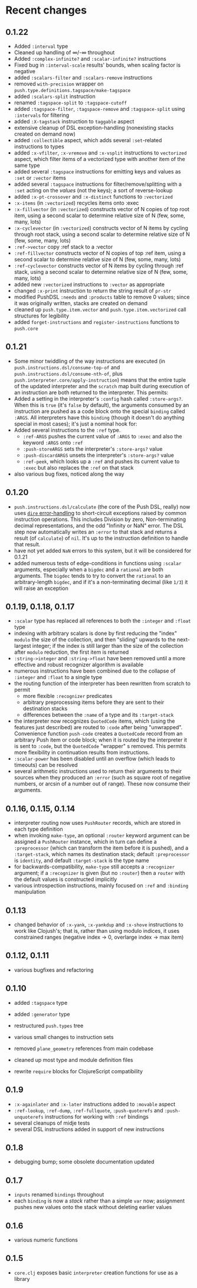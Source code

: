 # Recent changes

## 0.1.22

- Added `:interval` type
- Cleaned up handling of ∞/-∞ throughout
- Added `:complex-infinite?` and `:scalar-infinite?` instructions
- Fixed bug in `:interval-scale` results' bounds, when scaling factor is negative
- added `:scalars-filter` and `:scalars-remove` instructions
- removed `with-precision` wrapper on `push.type.definitions.tagspace/make-tagspace`
- added `:scalars-split` instruction
- renamed `:tagspace-split` to `:tagspace-cutoff`
- added `:tagspace-filter`, `:tagspace-remove` and `:tagspace-split` using `:intervals` for filtering
- added `:X-tagstack` instruction to `taggable` aspect
- extensive cleanup of DSL exception-handling (nonexisting stacks created on demand now)
- added `:collectible` aspect, which adds several `:set`-related instructions to types
- added `:x-vfilter`, `:x-vremove` and `:x-vsplit` instructions to `vectorized` aspect, which filter items of a vectorized type with another item of the same type
- added several `:tagspace` instructions for emitting keys and values as `:set` or `:vector` items
- added several `:tagspace` instructions for filter/remove/splitting with a `:set` acting on the _values_ (not the keys); a sort of reverse-lookup
- added `:x-pt-crossover` and `:x-distinct` functions to `:vectorized`
- `:x-items` (in `:vectorized`) recycles items onto :exec
- `:x-fillvector` (in `:vectorized`) constructs vector of N copies of top root item, using a second scalar to determine relative size of N (few, some, many, lots)
- `:x-cyclevector` (in `:vectorized`) constructs vector of N items by cycling through root stack, using a second scalar to determine relative size of N (few, some, many, lots)
- `:ref->vector` copy :ref stack to a :vector
- `:ref-fillvector` constructs vector of N copies of top :ref item, using a second scalar to determine relative size of N (few, some, many, lots)
- `:ref-cyclevector` constructs vector of N items by cycling through :ref stack, using a second scalar to determine relative size of N (few, some, many, lots)
- added new `:vectorized` instructions to `:vector` as appropriate
- changed `:x-print` instruction to return the string result of `pr-str`
- modified PushDSL `:needs` and `:products` table to remove 0 values; since it was originally written, stacks are created on demand
- cleaned up `push.type.item.vector` and `push.type.item.vectorized` call structures for legibility
- added `forget-instructions` and `register-instructions` functions to `push.core`

## 0.1.21

- Some minor twiddling of the way instructions are executed (in `push.instructions.dsl/consume-top-of` and `push.instructions.dsl/consume-nth-of`, plus `push.interpreter.core/apply-instruction`) means that the entire tuple of the updated interpreter and the `scratch` map built during execution of an instruction are both returned to the interpreter. This permits:
- Added a setting in the interpreter's `:config` hash called `:store-args?`. When this is `true` (it's `false` by default), the arguments consumed by an instruction are pushed as a code block onto the special `binding` called `:ARGS`. All interpreters have this `binding` (though it doesn't do anything special in most cases); it's just a nominal hook for:
- Added several instructions to the `:ref` type.
  - `:ref-ARGS` pushes the current value of `:ARGS` to `:exec` and also the keyword `:ARGS` onto `:ref`
  - `:push-storeARGS` sets the interpreter's `:store-args?` value
  - `:push-discardARGS` unsets the interpreter's `:store-args?` value
  - `:ref-peek`, which looks up a `:ref` and pushes its current value to `:exec` but also replaces the `:ref` on that stack
- also various bug fixes, noticed along the way



## 0.1.20

- `push.instructions.dsl/calculate` (the core of the Push DSL, really) now uses [`dire` error-handling](https://github.com/MichaelDrogalis/dire) to short-circuit exceptions raised by common instruction operations. This includes Division by zero, Non-terminating decimal representations, and the odd "Infinity or NaN" error. The DSL step now automatically writes an `:error` to that stack and returns a result (of `calculate`) of `nil`. It's up to the instruction definition to handle that result.
- have not yet added `NaN` errors to this system, but it will be considered for 0.1.21
- added numerous tests of edge-conditions in functions using `:scalar` arguments, especially when a `bigdec` and a `rational` are both arguments. The `bigdec` tends to try to convert the `rational` to an arbitrary-length `bigdec`, and if it's a non-terminating decimal (like `1/3`) it will raise an exception


## 0.1.19, 0.1.18, 0.1.17

- `:scalar` type has replaced all references to both the `:integer` and `:float` type
- indexing with arbitrary scalars is done by first reducing the "index" `modulo` the size of the collection, and then "sliding" upwards to the next-largest integer; if the index is still larger than the size of the collection after `modulo` reduction, the first item is returned
- `:string->integer` and `:string->float` have been removed until a more effective and robust recognizer algorithm is available
- numerous instructions have been combined due to the collapse of `:integer` and `:float` to a single type
- the routing function of the interpreter has been rewritten from scratch to permit
  - more flexible `:recognizer` predicates
  - arbitrary preprocessing items before they are sent to their destination stacks
  - differences between the `:name` of a type and its `:target-stack`
- the interpreter now recognizes `QuotedCode` items, which (using the features just described) are routed to `:code` after being "unwrapped". Convenience function `push-code` creates a `QuotedCode` record from an arbitrary Push item or code block; when it is routed by the interpreter it is sent to `:code`, but the `QuotedCode` "wrapper" s removed. This permits more flexibility in continuation results from instructions.
- `:scalar-power` has been disabled until an overflow (which leads to timeouts) can be resolved
- several arithmetic instructions used to return their arguments to their sources when they produced an `:error` (such as square root of negative numbers, or arcsin of a number out of range). These now consume their arguments.


## 0.1.16, 0.1.15, 0.1.14

- interpreter routing now uses `PushRouter` records, which are stored in each type definition
- when invoking `make-type`, an optional `:router` keyword argument can be assigned a `PushRouter` instance, which in turn can define a `:preprocessor` (which can transform the item before it is pushed), and a `:target-stack`, which names its destination stack; default `:preprocessor` is `identity`, and default `:target-stack` is the type name
- for backwards-compatibility, `make-type` still accepts a `:recognizer` argument; if a `:recognizer` is given (but no `:router`) then a `router` with the default values is constructed implicitly
- various introspection instructions, mainly focused on `:ref` and `:binding` manipulation


## 0.1.13

- changed behavior of `:x-yank`, `:x-yankdup` and `:x-shove` instructions to work like Clojush's; that is, rather than using modulo indices, it uses constrained ranges (negative index -> 0, overlarge index -> max item)

## 0.1.12, 0.1.11

- various bugfixes and refactoring

## 0.1.10

- added `:tagspace` type
- added `:generator` type
- restructured `push.types` tree
- various small changes to instruction sets
- removed `plane_geometry` references from main codebase
- cleaned up most type and module definition files

- rewrite `require` blocks for ClojureScript compatibility

## 0.1.9

- `:x-againlater` and `:x-later` instructions added to `:movable` aspect
- `:ref-lookup`, `:ref-dump`, `:ref-fullquote`, `:push-quoterefs` and `:push-unquoterefs` instructions for working with `:ref` bindings
- several cleanups of midje tests
- several DSL instructions added in support of new instructions

## 0.1.8

- debugging bump; some obsolete documentation updated

## 0.1.7

- `inputs` renamed `bindings` throughout
- each `binding` is now a _stack_ rather than a simple `var` now; assignment pushes new values onto the stack without deleting earlier values

## 0.1.6

- various numeric functions

## 0.1.5

- `core.clj` exposes basic `interpreter` creation functions for use as a library

